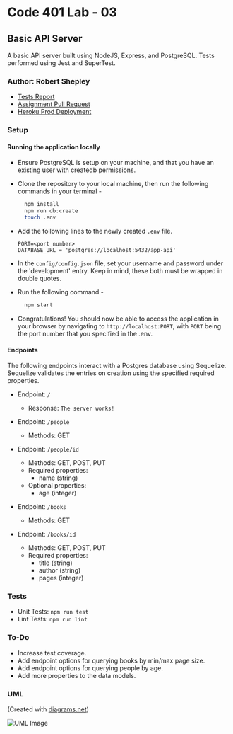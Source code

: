 # Code 401 Lab - 03

## Basic API Server

A basic API server built using NodeJS, Express, and PostgreSQL. Tests performed using Jest and SuperTest.

### Author: Robert Shepley

<!-- Replace URL's and add more necessary links -->
- [Tests Report](https://github.com/ShepleySound/basic-api-server/actions/runs/3102959535/jobs/5025773847)
- [Assignment Pull Request](https://github.com/ShepleySound/basic-api-server/pull/1)
- [Heroku Prod Deployment](https://shepley-basic-api-server.herokuapp.com/)

### Setup

#### Running the application locally

- Ensure PostgreSQL is setup on your machine, and that you have an existing user with createdb permissions.

- Clone the repository to your local machine, then run the following commands in your terminal -

  ```bash
    npm install
    npm run db:create
    touch .env
  ```

- Add the following lines to the newly created `.env` file.

  ```text
  PORT=<port number>
  DATABASE_URL = 'postgres://localhost:5432/app-api'
  ```

- In the `config/config.json` file, set your username and password under the 'development' entry. Keep in mind, these both must be wrapped in double quotes.

- Run the following command -

  ```bash
    npm start
  ```

- Congratulations! You should now be able to access the application in your browser by navigating to `http://localhost:PORT`, with `PORT` being the port number that you specified in the .env.

#### Endpoints

The following endpoints interact with a Postgres database using Sequelize. Sequelize validates the entries on creation using the specified required properties.

- Endpoint: `/`
  - Response: `The server works!`

- Endpoint: `/people`
  - Methods: GET

- Endpoint: `/people/id`
  - Methods: GET, POST, PUT
  - Required properties:
    - name (string)
  - Optional properties:
    - age (integer)

- Endpoint: `/books`
  - Methods: GET

- Endpoint: `/books/id`
  - Methods: GET, POST, PUT
  - Required properties:
    - title (string)
    - author (string)
    - pages (integer)

### Tests

- Unit Tests: `npm run test`
- Lint Tests: `npm run lint`

### To-Do

- Increase test coverage.
- Add endpoint options for querying books by min/max page size.
- Add endpoint options for querying people by age.
- Add more properties to the data models.

### UML

(Created with [diagrams.net](https://app.diagrams.net/))

![UML Image](basic-express-server.png)
